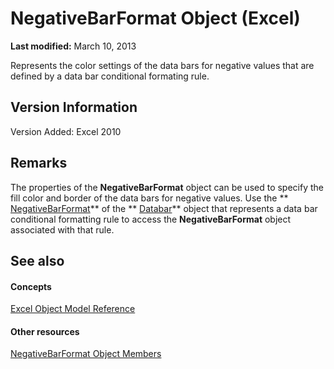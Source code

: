 
# NegativeBarFormat Object (Excel)

 **Last modified:** March 10, 2013

Represents the color settings of the data bars for negative values that are defined by a data bar conditional formating rule.

## Version Information

Version Added: Excel 2010 


## Remarks

The properties of the  **NegativeBarFormat** object can be used to specify the fill color and border of the data bars for negative values. Use the ** [NegativeBarFormat](d1783746-f4e7-ac71-8567-ea496e5adf65.md)** of the ** [Databar](2684e913-c278-e6be-ba9d-053b6ad58bae.md)** object that represents a data bar conditional formatting rule to access the **NegativeBarFormat** object associated with that rule.


## See also


#### Concepts


 [Excel Object Model Reference](11ea8598-8a20-92d5-f98b-0da04263bf2c.md)
#### Other resources


 [NegativeBarFormat Object Members](4c26bd77-17a6-453d-75d0-ac83066fab5b.md)
